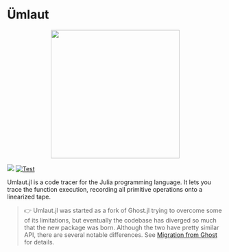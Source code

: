 # Ümlaut

<p align="center">
  <img height="300" src="https://github.com/dfdx/Umlaut.jl/blob/main/docs/src/logo.png">
</p>

[![](https://img.shields.io/badge/docs-dev-blue.svg)](https://dfdx.github.io/Umlaut.jl/dev)
[![Test](https://github.com/dfdx/Umlaut.jl/actions/workflows/test.yml/badge.svg)](https://github.com/dfdx/Umlaut.jl/actions/workflows/test.yml)

Umlaut.jl is a code tracer for the Julia programming language. It lets you trace the function execution, recording all primitive operations onto a linearized tape.


> :point_right: Umlaut.jl was started as a fork of Ghost.jl trying to overcome some of its
> limitations, but eventually the codebase has diverged so much that the new package was
> born. Although the two have pretty similar API, there are several notable differences.
> See [Migration from Ghost](https://dfdx.github.io/Umlaut.jl/dev/ghost/) for details.